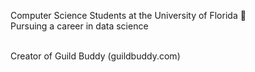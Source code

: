 Computer Science Students at the University of Florida 🐊<br>
Pursuing a career in data science<br><br>

Creator of Guild Buddy (guildbuddy.com)


<!---
ScrappieG/ScrappieG is a ✨ special ✨ repository because its `README.md` (this file) appears on your GitHub profile.
You can click the Preview link to take a look at your changes.
--->
